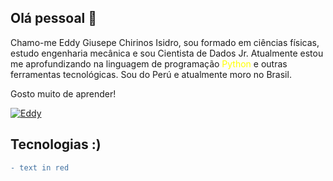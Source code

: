 ## Olá pessoal 👋

Chamo-me Eddy Giusepe Chirinos Isidro, sou formado em ciências físicas, estudo engenharia mecânica e sou Cientista de Dados Jr. Atualmente estou me aprofundizando na linguagem de programação <font color="yellow">Python</font> e outras ferramentas tecnológicas. Sou do Perú e atualmente moro no Brasil.

Gosto muito de aprender!

[![Eddy](https://user-images.githubusercontent.com/69597971/133535417-bc5020dd-7040-4a87-8a77-7dca95cd4539.png)](https://www.linkedin.com/in/eddy-giusepe-chirinos-isidro-85a43a42/)


## Tecnologias :) 

```diff
- text in red
```
